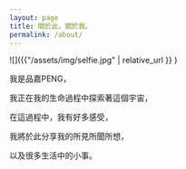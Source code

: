 ```yaml
---
layout: page
title: 關於此，關於我。
permalink: /about/
---
```


![]({{"/assets/img/selfie.jpg" | relative_url }} )

我是品嘉PENG，

我正在我的生命過程中探索著這個宇宙，

在這過程中，我有好多感受，

我將於此分享我的所見所聞所想，

以及很多生活中的小事。
